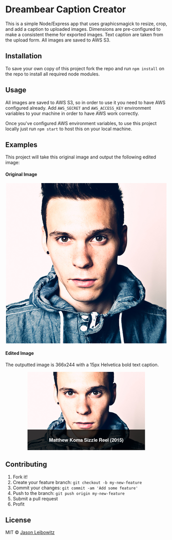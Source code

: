 # Dreambear Caption Creator

This is a simple Node/Express app that uses graphicsmagick to resize, crop, and add a caption to uploaded images. Dimensions are pre-configured to make a consistent theme for exported images. Text caption are taken from the upload form. All images are saved to AWS S3.

## Installation

To save your own copy of this project fork the repo and run ```npm install``` on the repo to install all required node modules.

## Usage

All images are saved to AWS S3, so in order to use it you need to have AWS configured already. Add ```AWS_SECRET``` and ```AWS_ACCESS_KEY``` environment variables to your machine in order to have AWS work correctly.

Once you've configured AWS environment variables, to use this project locally just run ```npm start``` to host this on your local machine.

## Examples

This project will take this original image and output the following edited image:

#### Original Image

<div style="text-align: center;">
	<img src="examples/Matthew_Koma-original.jpg">
</div>

#### Edited Image

The outputted image is 366x244 with a 15px Helvetica bold text caption.

<div style="text-align: center;">
	<img src="examples/Matthew_Koma-final.jpg">
</div>

## Contributing

1. Fork it!
2. Create your feature branch: ```git checkout -b my-new-feature```
3. Commit your changes: ```git commit -am 'Add some feature'```
4. Push to the branch: ```git push origin my-new-feature```
5. Submit a pull request
6. Profit

## License
MIT &copy; [Jason Leibowitz](https://github.com/jasonleibowitz)
